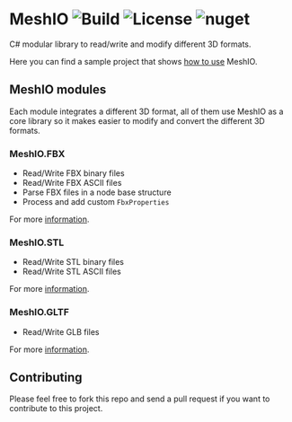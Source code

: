 # MeshIO ![Build](https://github.com/DomCr/MeshIO/actions/workflows/build_n_test.yml/badge.svg) ![License](https://img.shields.io/github/license/DomCr/ACadSharp) ![nuget](https://img.shields.io/nuget/v/MeshIO)

C# modular library to read/write and modify different 3D formats.

Here you can find a sample project that shows [how to use](https://github.com/DomCR/MeshIO/tree/master/samples) MeshIO.

## MeshIO modules

Each module integrates a different 3D format, all of them use MeshIO as a core library so it makes easier to modify and convert 
the different 3D formats.

### MeshIO.FBX

- Read/Write FBX binary files
- Read/Write FBX ASCII files
- Parse FBX files in a node base structure
- Process and add custom `FbxProperties`

For more [information](https://github.com/DomCR/MeshIO/tree/master/src/MeshIO.FBX).

### MeshIO.STL

- Read/Write STL binary files
- Read/Write STL ASCII files

For more [information](https://github.com/DomCR/MeshIO/tree/master/src/MeshIO.STL).

### MeshIO.GLTF

- Read/Write GLB files

For more [information](https://github.com/DomCR/MeshIO/tree/master/src/MeshIO.GLTF).

Contributing
------------

Please feel free to fork this repo and send a pull request if you want to contribute to this project.

